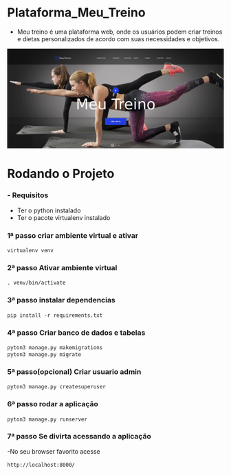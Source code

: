 # Plataforma_Meu_Treino
 - Meu treino é uma plataforma web, onde os usuários podem criar treinos e dietas personalizados de acordo com suas necessidades e objetivos.

 ![alt text](./static/img/meu-treino.png)

# Rodando o Projeto
### - Requisitos
- Ter o python instalado
- Ter o pacote virtualenv instalado

### 1ª passo criar ambiente virtual e ativar

    virtualenv venv
### 2ª passo Ativar ambiente virtual
    . venv/bin/activate

### 3ª passo instalar dependencias

    pip install -r requirements.txt

### 4ª passo Criar banco de dados e tabelas

    pyton3 manage.py makemigrations
    pyton3 manage.py migrate

### 5ª passo(opcional) Criar usuario admin

    pyton3 manage.py createsuperuser

### 6ª passo rodar a aplicação

    pyton3 manage.py runserver

### 7ª passo Se divirta acessando a aplicação
-No seu browser favorito acesse

    http://localhost:8000/




    

